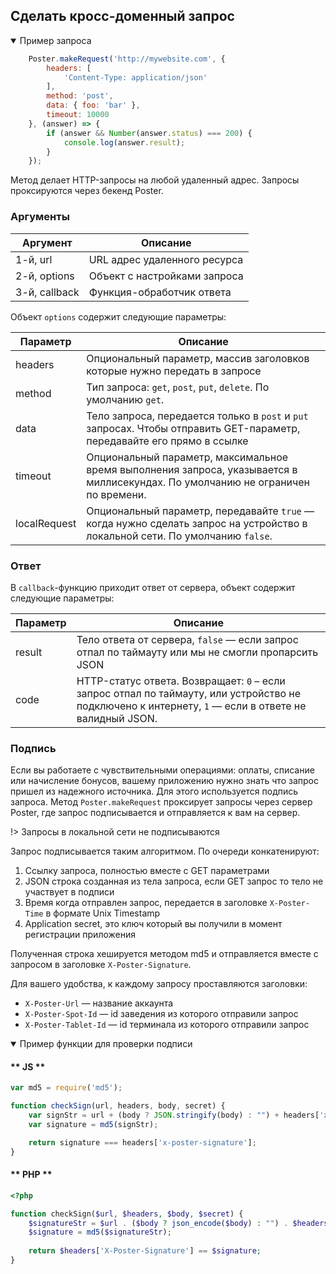 ## Сделать кросс-доменный запрос

<details open>
<summary>Пример запроса</summary>

```javascript
    Poster.makeRequest('http://mywebsite.com', {
        headers: [
            'Content-Type: application/json'
        ],
        method: 'post',
        data: { foo: 'bar' },
        timeout: 10000
    }, (answer) => {
        if (answer && Number(answer.status) === 200) {
            console.log(answer.result);
        }
    });
```

</details>


Метод делает HTTP-запросы на любой удаленный адрес. Запросы проксируются через бекенд Poster.

### Аргументы

Аргумент | Описание
-------- | --------
1-й, url | URL адрес удаленного ресурса
2-й, options | Объект с настройками запроса
3-й, callback | Функция-обработчик ответа


Объект `options` содержит следующие параметры:

Параметр | Описание
-------- | --------
headers | Опциональный параметр, массив заголовков которые нужно передать в запросе
method | Тип запроса: `get`, `post`, `put`, `delete`. По умолчанию `get`.
data | Тело запроса, передается только в `post` и `put` запросах. Чтобы отправить GET-параметр, передавайте его прямо в ссылке   
timeout | Опциональный параметр, максимальное время выполнения запроса, указывается в миллисекундах. По умолчанию не ограничен по времени.
localRequest | Опциональный параметр, передавайте `true` — когда нужно сделать запрос на устройство в локальной сети. По умолчанию `false`. 


### Ответ

В `callback`-функцию приходит ответ от сервера, объект содержит следующие параметры:
 
Параметр | Описание
-------- | --------
result | Тело ответа от сервера, `false` — если запрос отпал по таймауту или мы не смогли пропарсить JSON 
code | HTTP-статус ответа. Возвращает: `0` – если запрос отпал по таймауту, или устройство не подключено к интернету, `1` — если в ответе не валидный JSON.


### Подпись

Если вы работаете с чувствительными операциями: оплаты, списание или начисление бонусов, вашему приложению нужно знать что запрос пришел из надежного источника. 
Для этого используется подпись запроса. Метод `Poster.makeRequest` проксирует запросы через сервер Poster, где запрос подписывается и отправляется к вам на сервер. 

!> Запросы в локальной сети не подписываются

Запрос подписывается таким алгоритмом. По очереди конкатенируют:

1. Ссылку запроса, полностью вместе с GET параметрами
2. JSON строка созданная из тела запроса, если GET запрос то тело не участвует в подписи
3. Время когда отправлен запрос, передается в заголовке `X-Poster-Time` в формате Unix Timestamp
4. Application secret, это ключ который вы получили в момент регистрации приложения
 
Полученная строка хешируется методом md5 и отправляется вместе с запросом в заголовке `X-Poster-Signature`. 

Для вашего удобства, к каждому запросу проставляются заголовки:

 - `X-Poster-Url` — название аккаунта 
 - `X-Poster-Spot-Id` — id заведения из которого отправили запрос
 - `X-Poster-Tablet-Id` — id терминала из которого отправили запрос


<details open>
<summary>Пример функции для проверки подписи</summary>

<!-- tabs:start -->

#### ** JS **

```javascript
var md5 = require('md5');

function checkSign(url, headers, body, secret) {
    var signStr = url + (body ? JSON.stringify(body) : "") + headers['x-poster-time'] + secret;
    var signature = md5(signStr);

    return signature === headers['x-poster-signature'];
}
```

#### ** PHP **

```php
<?php       

function checkSign($url, $headers, $body, $secret) {
    $signatureStr = $url . ($body ? json_encode($body) : "") . $headers['X-Poster-Time'] . $secret;
    $signature = md5($signatureStr);
    
    return $headers['X-Poster-Signature'] == $signature;
}
```

<!-- tabs:end -->

</details>
